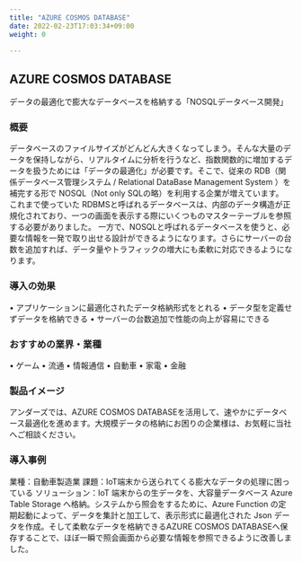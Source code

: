 ```yaml
---
title: "AZURE COSMOS DATABASE"
date: 2022-02-23T17:03:34+09:00
weight: 0
 
---
```


## AZURE COSMOS DATABASE
データの最適化で膨大なデータベースを格納する「NOSQLデータベース開発」

### 概要
データベースのファイルサイズがどんどん大きくなってしまう。そんな大量のデータを保持しながら、リアルタイムに分析を行うなど、指数関数的に増加するデータを扱うためには「データの最適化」が必要です。そこで、従来の RDB（関係データベース管理システム / Relational DataBase Management System ）を補完する形で NOSQL（Not only SQLの略）を利用する企業が増えています。
これまで使っていた RDBMSと呼ばれるデータベースは、内部のデータ構造が正規化されており、一つの画面を表示する際にいくつものマスターテーブルを参照する必要がありました。
一方で、NOSQLと呼ばれるデータベースを使うと、必要な情報を一発で取り出せる設計ができるようになります。さらにサーバーの台数を追加すれば、データ量やトラフィックの増大にも柔軟に対応できるようになります。

### 導入の効果
•	アプリケーションに最適化されたデータ格納形式をとれる
•	データ型を定義せずデータを格納できる
•	サーバーの台数追加で性能の向上が容易にできる

### おすすめの業界・業種
•	ゲーム
•	流通
•	情報通信
•	自動車
•	家電
•	金融

### 製品イメージ
アンダーズでは、AZURE COSMOS DATABASEを活用して、速やかにデータベース最適化を進めます。大規模データの格納にお困りの企業様は、お気軽に当社へご相談ください。

### 導入事例
業種：自動車製造業
課題：IoT端末から送られてくる膨大なデータの処理に困っている
ソリューション：IoT 端末からの生データを、大容量データベース Azure Table Storage へ格納。システムから照会をするために、Azure Function の定期起動によって、データを集計と加工して、表示形式に最適化された Json データを作成。そして柔軟なデータを格納できるAZURE COSMOS DATABASEへ保存することで、ほぼ一瞬で照会画面から必要な情報を参照できるように改善しました。